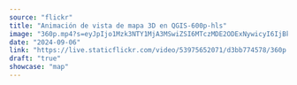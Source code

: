 ```yaml
---
source: "flickr"
title: "Animación de vista de mapa 3D en QGIS-600p-hls"
image: "360p.mp4?s=eyJpIjo1Mzk3NTY1MjA3MSwiZSI6MTczMDE2ODExNywicyI6IjBkNzNlMjlkMGQ3ZWYyNWExNmNlNzhiNTVmZTZmY2MyYjNkODRiNDgiLCJ2IjoxfQ.mp4"
date: "2024-09-06"
link: "https://live.staticflickr.com/video/53975652071/d3bb774578/360p.mp4?s=eyJpIjo1Mzk3NTY1MjA3MSwiZSI6MTczMDE2ODExNywicyI6IjBkNzNlMjlkMGQ3ZWYyNWExNmNlNzhiNTVmZTZmY2MyYjNkODRiNDgiLCJ2IjoxfQ"
draft: "true"
showcase: "map"
---
```

